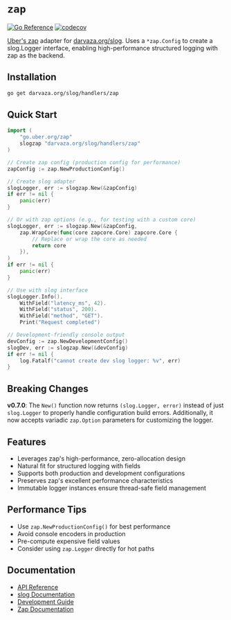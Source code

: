 # `zap`

[![Go Reference][godoc-badge]][godoc]
[![codecov][codecov-badge]][codecov]

[godoc]: https://pkg.go.dev/darvaza.org/slog/handlers/zap
[godoc-badge]: https://pkg.go.dev/badge/darvaza.org/slog/handlers/zap.svg
[codecov]: https://codecov.io/gh/darvaza-proxy/slog
[codecov-badge]: https://codecov.io/github/darvaza-proxy/slog/graph/badge.svg?flag=zap

[Uber's zap](https://github.com/uber-go/zap) adapter for
[darvaza.org/slog](https://github.com/darvaza-proxy/slog).
Uses a `*zap.Config` to create a slog.Logger interface, enabling
high-performance structured logging with zap as the backend.

## Installation

```bash
go get darvaza.org/slog/handlers/zap
```

## Quick Start

```go
import (
    "go.uber.org/zap"
    slogzap "darvaza.org/slog/handlers/zap"
)

// Create zap config (production config for performance)
zapConfig := zap.NewProductionConfig()

// Create slog adapter
slogLogger, err := slogzap.New(&zapConfig)
if err != nil {
    panic(err)
}

// Or with zap options (e.g., for testing with a custom core)
slogLogger, err := slogzap.New(&zapConfig,
    zap.WrapCore(func(core zapcore.Core) zapcore.Core {
        // Replace or wrap the core as needed
        return core
    }),
)
if err != nil {
    panic(err)
}

// Use with slog interface
slogLogger.Info().
    WithField("latency_ms", 42).
    WithField("status", 200).
    WithField("method", "GET").
    Print("Request completed")

// Development-friendly console output
devConfig := zap.NewDevelopmentConfig()
slogDev, err := slogzap.New(&devConfig)
if err != nil {
    log.Fatalf("cannot create dev slog logger: %v", err)
}
```

## Breaking Changes

**v0.7.0**: The `New()` function now returns `(slog.Logger, error)` instead of
just `slog.Logger` to properly handle configuration build errors. Additionally,
it now accepts variadic `zap.Option` parameters for customizing the logger.

## Features

- Leverages zap's high-performance, zero-allocation design
- Natural fit for structured logging with fields
- Supports both production and development configurations
- Preserves zap's excellent performance characteristics
- Immutable logger instances ensure thread-safe field management

## Performance Tips

- Use `zap.NewProductionConfig()` for best performance
- Avoid console encoders in production
- Pre-compute expensive field values
- Consider using `zap.Logger` directly for hot paths

## Documentation

- [API Reference](https://pkg.go.dev/darvaza.org/slog/handlers/zap)
- [slog Documentation](https://github.com/darvaza-proxy/slog)
- [Development Guide](AGENT.md)
- [Zap Documentation](https://pkg.go.dev/go.uber.org/zap)
